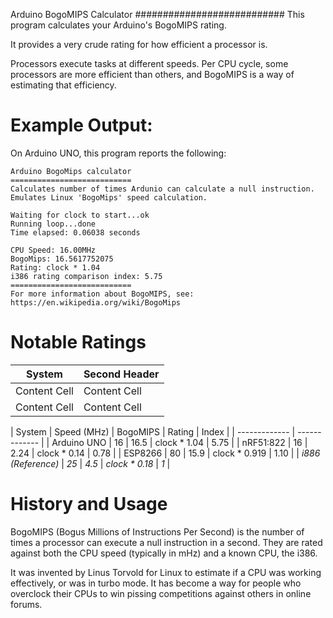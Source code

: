 Arduino BogoMIPS Calculator
###########################
This program calculates your Arduino's BogoMIPS rating.

It provides a very crude rating for how efficient a processor is. 

Processors execute tasks at different speeds.  Per CPU cycle, some processors are more efficient than others, and BogoMIPS is a way of estimating that efficiency.


Example Output:
===============
On Arduino UNO, this program reports the following:

```
Arduino BogoMips calculator
===========================
Calculates number of times Ardunio can calculate a null instruction.
Emulates Linux 'BogoMips' speed calculation.

Waiting for clock to start...ok
Running loop...done
Time elapsed: 0.06038 seconds

CPU Speed: 16.00MHz
BogoMips: 16.5617752075
Rating: clock * 1.04
i386 rating comparison index: 5.75
===========================
For more information about BogoMIPS, see: https://en.wikipedia.org/wiki/BogoMips
```

Notable Ratings
================

| System  | Second Header |
| ------------- | ------------- |
| Content Cell  | Content Cell  |
| Content Cell  | Content Cell  |

| System  | Speed (MHz)  | BogoMIPS  | Rating  | Index  | 
| ------------- | ------------- |
| Arduino UNO         | 16    | 16.5   | clock * 1.04    | 5.75  |
| nRF51:822           | 16    | 2.24   | clock *  0.14   | 0.78  |
| ESP8266             | 80    | 15.9   | clock * 0.919   | 1.10  |
| _i886 (Reference)_  | _25_  | _4.5_  | _clock * 0.18_  | _1_   |

History and Usage
==================
BogoMIPS (Bogus Millions of Instructions Per Second) is the number of times a processor can execute a null instruction in a second.  They are rated against both the CPU speed (typically in mHz) and a known CPU, the i386.

It was invented by Linus Torvold for Linux to estimate if a CPU was working effectively, or was in turbo mode.  It has become a way for people who overclock their CPUs to win pissing competitions against others in online forums.
